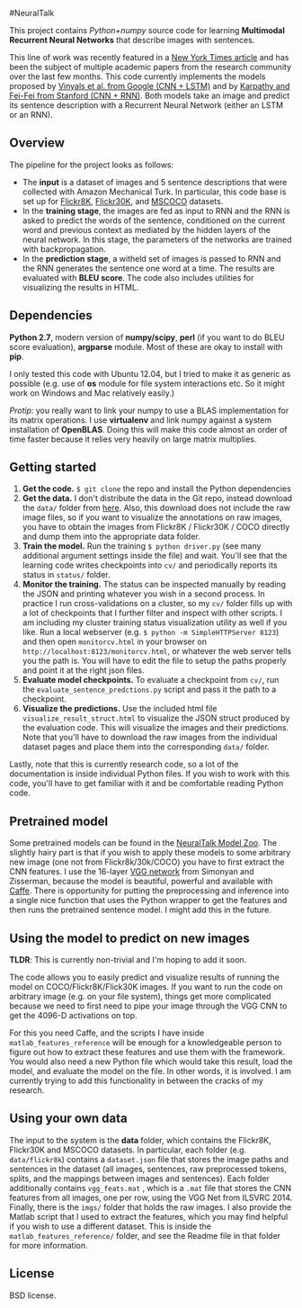 #NeuralTalk

This project contains *Python+numpy* source code for learning **Multimodal Recurrent Neural Networks** that describe images with sentences.

This line of work was recently featured in a [New York Times article](http://www.nytimes.com/2014/11/18/science/researchers-announce-breakthrough-in-content-recognition-software.html) and has been the subject of multiple academic papers from the research community over the last few months. This code currently implements the models proposed by [Vinyals et al. from Google (CNN + LSTM)](http://arxiv.org/abs/1411.4555) and by [Karpathy and Fei-Fei from Stanford (CNN + RNN)](http://cs.stanford.edu/people/karpathy/deepimagesent/). Both models take an image and predict its sentence description with a Recurrent Neural Network (either an LSTM or an RNN).

## Overview
The pipeline for the project looks as follows:

- The **input** is a dataset of images and 5 sentence descriptions that were collected with Amazon Mechanical Turk. In particular, this code base is set up for [Flickr8K](http://nlp.cs.illinois.edu/HockenmaierGroup/Framing_Image_Description/KCCA.html), [Flickr30K](http://shannon.cs.illinois.edu/DenotationGraph/), and [MSCOCO](http://mscoco.org/) datasets. 
- In the **training stage**, the images are fed as input to RNN and the RNN is asked to predict the words of the sentence, conditioned on the current word and previous context as mediated by the hidden layers of the neural network. In this stage, the parameters of the networks are trained with backpropagation.
- In the **prediction stage**, a witheld set of images is passed to RNN and the RNN generates the sentence one word at a time. The results are evaluated with **BLEU score**. The code also includes utilities for visualizing the results in HTML.

## Dependencies
**Python 2.7**, modern version of **numpy/scipy**, **perl** (if you want to do BLEU score evaluation), **argparse** module. Most of these are okay to install with **pip**. 

I only tested this code with Ubuntu 12.04, but I tried to make it as generic as possible (e.g. use of **os** module for file system interactions etc. So it might work on Windows and Mac relatively easily.)

*Protip*: you really want to link your numpy to use a BLAS implementation for its matrix operations. I use **virtualenv** and link numpy against a system installation of **OpenBLAS**. Doing this will make this code almost an order of time faster because it relies very heavily on large matrix multiplies.

## Getting started

1. **Get the code.** `$ git clone` the repo and install the Python dependencies
2. **Get the data.** I don't distribute the data in the Git repo, instead download the `data/` folder from [here](http://cs.stanford.edu/people/karpathy/deepimagesent/). Also, this download does not include the raw image files, so if you want to visualize the annotations on raw images, you have to obtain the images from Flickr8K / Flickr30K / COCO directly and dump them into the appropriate data folder.
3. **Train the model.** Run the training `$ python driver.py` (see many additional argument settings inside the file) and wait. You'll see that the learning code writes checkpoints into `cv/` and periodically reports its status in `status/` folder. 
4. **Monitor the training.** The status can be inspected manually by reading the JSON and printing whatever you wish in a second process. In practice I run cross-validations on a cluster, so my `cv/` folder fills up with a lot of checkpoints that I further filter and inspect with other scripts. I am including my cluster training status visualization utility as well if you like. Run a local webserver (e.g. `$ python -m SimpleHTTPServer 8123`) and then open `monitorcv.html` in your browser on `http://localhost:8123/monitorcv.html`, or whatever the web server tells you the path is. You will have to edit the file to setup the paths properly and point it at the right json files.
5. **Evaluate model checkpoints.** To evaluate a checkpoint from `cv/`, run the `evaluate_sentence_predctions.py` script and pass it the path to a checkpoint.
6. **Visualize the predictions.** Use the included html file `visualize_result_struct.html` to visualize the JSON struct produced by the evaluation code. This will visualize the images and their predictions. Note that you'll have to download the raw images from the individual dataset pages and place them into the corresponding `data/` folder.

Lastly, note that this is currently research code, so a lot of the documentation is inside individual Python files. If you wish to work with this code, you'll have to get familiar with it and be comfortable reading Python code.

## Pretrained model

Some pretrained models can be found in the [NeuralTalk Model Zoo](http://cs.stanford.edu/people/karpathy/neuraltalk/). The slightly hairy part is that if you wish to apply these models to some arbitrary new image (one not from Flickr8k/30k/COCO) you have to first extract the CNN features. I use the 16-layer [VGG network](http://www.robots.ox.ac.uk/~vgg/research/very_deep/) from Simonyan and Zisserman, because the model is beautiful, powerful and available with [Caffe](http://caffe.berkeleyvision.org/). There is opportunity for putting the preprocessing and inference into a single nice function that uses the Python wrapper to get the features and then runs the pretrained sentence model. I might add this in the future.

## Using the model to predict on new images

**TLDR**: This is currently non-trivial and I'm hoping to add it soon.

The code allows you to easily predict and visualize results of running the model on COCO/Flickr8K/Flick30K images. If you want to run the code on arbitrary image (e.g. on your file system), things get more complicated because we need to first need to pipe your image through the VGG CNN to get the 4096-D activations on top. 

For this you need Caffe, and the scripts I have inside `matlab_features_reference` will be enough for a knowledgeable person to figure out how to extract these features and use them with the framework. You would also need a new Python file which would take this result, load the model, and evaluate the model on the file. In other words, it is involved. I am currently trying to add this functionality in between the cracks of my research.


## Using your own data

The input to the system is the **data** folder, which contains the Flickr8K, Flickr30K and MSCOCO datasets. In particular, each folder (e.g. `data/flickr8k`) contains a `dataset.json` file that stores the image paths and sentences in the dataset (all images, sentences, raw preprocessed tokens, splits, and the mappings between images and sentences). Each folder additionally contains `vgg_feats.mat` , which is a `.mat` file that stores the CNN features from all images, one per row, using the VGG Net from ILSVRC 2014. Finally, there is the `imgs/` folder that holds the raw images. I also provide the Matlab script that I used to extract the features, which you may find helpful if you wish to use a different dataset. This is inside the `matlab_features_reference/` folder, and see the Readme file in that folder for more information.

## License
BSD license.
